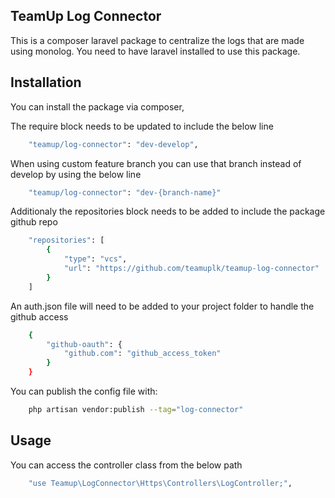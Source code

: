 ## TeamUp Log Connector
This is a composer laravel package to centralize the logs that are made using monolog. You need to have laravel installed to use this package.

## **Installation**

You can install the package via composer,

The require block needs to be updated to include the below line
```bash
    "teamup/log-connector": "dev-develop",
```

When using custom feature branch you can use that branch instead of develop by using the below line
```bash
    "teamup/log-connector": "dev-{branch-name}"
```

Additionaly the repositories block needs to be added to include the package github repo
```bash
    "repositories": [
        {
            "type": "vcs",
            "url": "https://github.com/teamuplk/teamup-log-connector"
        }
    ]
```

An auth.json file will need to be added to your project folder to handle the github access
```bash
    {
        "github-oauth": {
            "github.com": "github_access_token"
        }
    }
```

You can publish the config file with:

```bash
    php artisan vendor:publish --tag="log-connector"
```

## **Usage**

You can access the controller class from the below path

```bash
    "use Teamup\LogConnector\Https\Controllers\LogController;",
```